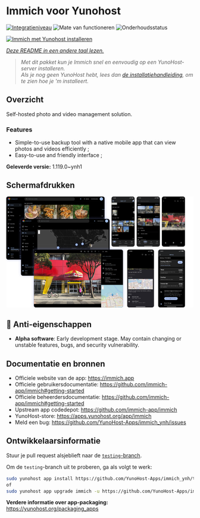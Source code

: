 <!--
NB: Deze README is automatisch gegenereerd door <https://github.com/YunoHost/apps/tree/master/tools/readme_generator>
Hij mag NIET handmatig aangepast worden.
-->

# Immich voor Yunohost

[![Integratieniveau](https://dash.yunohost.org/integration/immich.svg)](https://ci-apps.yunohost.org/ci/apps/immich/) ![Mate van functioneren](https://ci-apps.yunohost.org/ci/badges/immich.status.svg) ![Onderhoudsstatus](https://ci-apps.yunohost.org/ci/badges/immich.maintain.svg)

[![Immich met Yunohost installeren](https://install-app.yunohost.org/install-with-yunohost.svg)](https://install-app.yunohost.org/?app=immich)

*[Deze README in een andere taal lezen.](./ALL_README.md)*

> *Met dit pakket kun je Immich snel en eenvoudig op een YunoHost-server installeren.*  
> *Als je nog geen YunoHost hebt, lees dan [de installatiehandleiding](https://yunohost.org/install), om te zien hoe je 'm installeert.*

## Overzicht

Self-hosted photo and video management solution.

### Features

- Simple-to-use backup tool with a native mobile app that can view photos and videos efficiently ;
- Easy-to-use and friendly interface ;


**Geleverde versie:** 1.119.0~ynh1

## Schermafdrukken

![Schermafdrukken van Immich](./doc/screenshots/immich-screenshots.png)

## :red_circle: Anti-eigenschappen

- **Alpha software**: Early development stage. May contain changing or unstable features, bugs, and security vulnerability.

## Documentatie en bronnen

- Officiele website van de app: <https://immich.app>
- Officiele gebruikersdocumentatie: <https://github.com/immich-app/immich#getting-started>
- Officiele beheerdersdocumentatie: <https://github.com/immich-app/immich#getting-started>
- Upstream app codedepot: <https://github.com/immich-app/immich>
- YunoHost-store: <https://apps.yunohost.org/app/immich>
- Meld een bug: <https://github.com/YunoHost-Apps/immich_ynh/issues>

## Ontwikkelaarsinformatie

Stuur je pull request alsjeblieft naar de [`testing`-branch](https://github.com/YunoHost-Apps/immich_ynh/tree/testing).

Om de `testing`-branch uit te proberen, ga als volgt te werk:

```bash
sudo yunohost app install https://github.com/YunoHost-Apps/immich_ynh/tree/testing --debug
of
sudo yunohost app upgrade immich -u https://github.com/YunoHost-Apps/immich_ynh/tree/testing --debug
```

**Verdere informatie over app-packaging:** <https://yunohost.org/packaging_apps>
